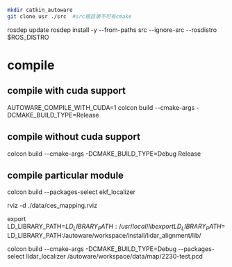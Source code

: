 ```sh
mkdir catkin_autoware
git clone usr ./src  #src根目录不可有cmake

```

rosdep update
rosdep install -y --from-paths src --ignore-src --rosdistro $ROS_DISTRO

# compile
## compile with cuda support
AUTOWARE_COMPILE_WITH_CUDA=1 colcon build --cmake-args -DCMAKE_BUILD_TYPE=Release

## compile without cuda support
colcon build --cmake-args -DCMAKE_BUILD_TYPE=Debug Release

## compile particular module
colcon build --packages-select ekf_localizer

rviz -d ./data/ces_mapping.rviz 


export LD_LIBRARY_PATH=$LD_LIBRARY_PATH:/usr/local/lib
export LD_LIBRARY_PATH=$LD_LIBRARY_PATH:/autoware/workspace/install/lidar_alignment/lib/

colcon build --cmake-args -DCMAKE_BUILD_TYPE=Debug --packages-select lidar_localizer
/autoware/workspace/data/map/2230-test.pcd